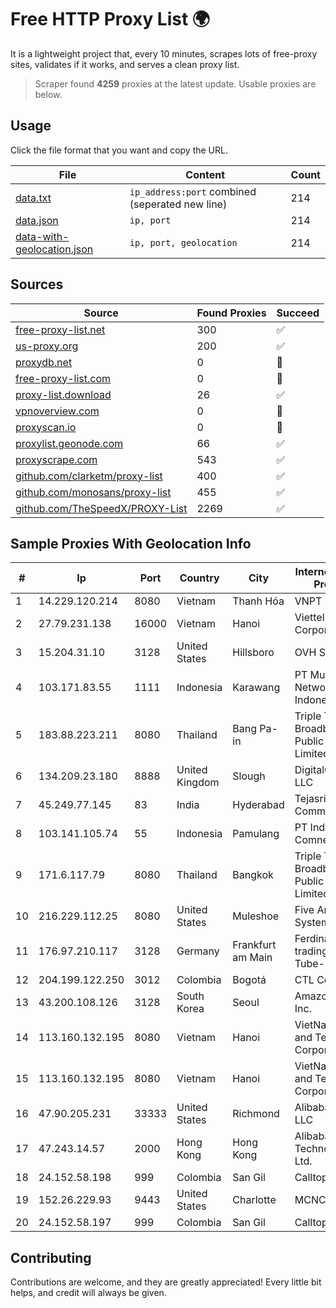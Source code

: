 
# Free HTTP Proxy List 🌍

It is a lightweight project that, every 10 minutes, scrapes lots of free-proxy sites, validates if it works, and serves a clean proxy list.


> Scraper found **4259** proxies at the latest update. Usable proxies are below.

## Usage

Click the file format that you want and copy the URL.


|File|Content|Count|
|----|-------|-----|
|[data.txt](https://raw.githubusercontent.com/themiralay/Proxy-List-World/master/data.txt)|`ip_address:port` combined (seperated new line)|214|
|[data.json](https://raw.githubusercontent.com/themiralay/Proxy-List-World/master/data.json)|`ip, port`|214|
|[data-with-geolocation.json](https://raw.githubusercontent.com/themiralay/Proxy-List-World/master/data-with-geolocation.json)|`ip, port, geolocation`|214|

## Sources

|Source|Found Proxies|Succeed|
|------|-------------|-------|
|[free-proxy-list.net](https://free-proxy-list.net)|300|✅|
|[us-proxy.org](https://www.us-proxy.org)|200|✅|
|[proxydb.net](http://proxydb.net)|0|🚫|
|[free-proxy-list.com](https://free-proxy-list.com/?page=&port=&type%5B%5D=http&type%5B%5D=https&up_time=0&search=Search)|0|🚫|
|[proxy-list.download](https://www.proxy-list.download/HTTP)|26|✅|
|[vpnoverview.com](https://vpnoverview.com/privacy/anonymous-browsing/free-proxy-servers)|0|🚫|
|[proxyscan.io](https://www.proxyscan.io)|0|🚫|
|[proxylist.geonode.com](https://proxylist.geonode.com/api/proxy-list?limit=300&page=1&sort_by=lastChecked&sort_type=desc&protocols=http,https)|66|✅|
|[proxyscrape.com](https://api.proxyscrape.com/v2/?request=displayproxies&protocol=http&timeout=10000&country=all&ssl=all&anonymity=all)|543|✅|
|[github.com/clarketm/proxy-list](https://raw.githubusercontent.com/clarketm/proxy-list/master/proxy-list-raw.txt)|400|✅|
|[github.com/monosans/proxy-list](https://raw.githubusercontent.com/monosans/proxy-list/main/proxies/http.txt)|455|✅|
|[github.com/TheSpeedX/PROXY-List](https://raw.githubusercontent.com/TheSpeedX/PROXY-List/master/http.txt)|2269|✅|


## Sample Proxies With Geolocation Info

|#|Ip|Port|Country|City|Internet Service Provider|
|-|--|----|-------|----|-------------------------|
|1|14.229.120.214|8080|Vietnam|Thanh Hóa|VNPT|
|2|27.79.231.138|16000|Vietnam|Hanoi|Viettel Corporation|
|3|15.204.31.10|3128|United States|Hillsboro|OVH SAS|
|4|103.171.83.55|1111|Indonesia|Karawang|PT Multi Network Indonesia|
|5|183.88.223.211|8080|Thailand|Bang Pa-in|Triple T Broadband Public Company Limited|
|6|134.209.23.180|8888|United Kingdom|Slough|DigitalOcean, LLC|
|7|45.249.77.145|83|India|Hyderabad|Tejasri Communications|
|8|103.141.105.74|55|Indonesia|Pamulang|PT Indonesia Comnets Plus|
|9|171.6.117.79|8080|Thailand|Bangkok|Triple T Broadband Public Company Limited|
|10|216.229.112.25|8080|United States|Muleshoe|Five Area Systems, LLC|
|11|176.97.210.117|3128|Germany|Frankfurt am Main|Ferdinand Zink trading as Tube-Hosting|
|12|204.199.122.250|3012|Colombia|Bogotá|CTL Colombia|
|13|43.200.108.126|3128|South Korea|Seoul|Amazon.com, Inc.|
|14|113.160.132.195|8080|Vietnam|Hanoi|VietNam Post and Telecom Corporation|
|15|113.160.132.195|8080|Vietnam|Hanoi|VietNam Post and Telecom Corporation|
|16|47.90.205.231|33333|United States|Richmond|Alibaba.com LLC|
|17|47.243.14.57|2000|Hong Kong|Hong Kong|Alibaba (US) Technology Co., Ltd.|
|18|24.152.58.198|999|Colombia|San Gil|Calltopbx S.A.S.|
|19|152.26.229.93|9443|United States|Charlotte|MCNC|
|20|24.152.58.197|999|Colombia|San Gil|Calltopbx S.A.S.|



## Contributing

Contributions are welcome, and they are greatly appreciated! Every
little bit helps, and credit will always be given.

